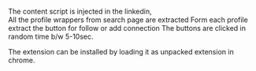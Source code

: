 The content script is injected in the linkedin,  
All the profile wrappers from search page are extracted
Form each profile extract the button for follow or add connection
The buttons are clicked in random time b/w 5-10sec.

The extension can be installed by loading it as unpacked extension in chrome.

